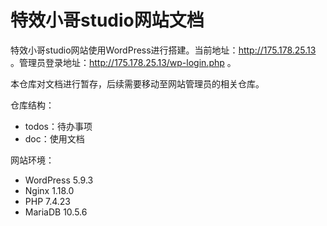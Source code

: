 # 特效小哥studio网站文档

特效小哥studio网站使用WordPress进行搭建。当前地址：http://175.178.25.13 。管理员登录地址：http://175.178.25.13/wp-login.php 。

本仓库对文档进行暂存，后续需要移动至网站管理员的相关仓库。

仓库结构：
- todos：待办事项
- doc：使用文档

网站环境：
- WordPress 5.9.3
- Nginx 1.18.0
- PHP 7.4.23
- MariaDB 10.5.6
